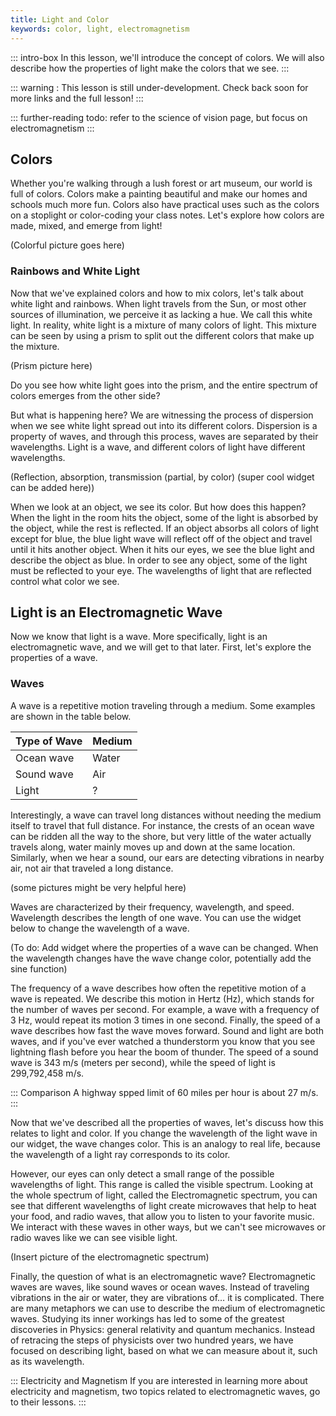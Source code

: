 ```yaml
---
title: Light and Color
keywords: color, light, electromagnetism
---
```


::: intro-box
In this lesson, we'll introduce the concept of colors. We will also describe how the properties of light make the colors that we see.
:::

::: warning :
This lesson is still under-development. Check back soon for more links and the full lesson!
:::

::: further-reading
todo: refer to the science of vision page, but focus on electromagnetism
:::


## Colors
Whether you're walking through a lush forest or art museum, our world is full of colors. Colors make a painting beautiful and make our homes and schools much more fun. Colors also have practical uses such as the colors on a stoplight or color-coding your class notes. Let's explore how colors are made, mixed, and emerge from light!

(Colorful picture goes here)

### Rainbows and White Light
Now that we've explained colors and how to mix colors, let's talk about white light and rainbows. When light travels from the Sun, or most other sources of illumination, we perceive it as lacking a hue. We call this white light. In reality, white light is a mixture of many colors of light. This mixture can be seen by using a prism to split out the different colors that make up the mixture.

(Prism picture here)

Do you see how white light goes into the prism, and the entire spectrum of colors emerges from the other side?

But what is happening here? We are witnessing the process of dispersion when we see white light spread out into its different colors. Dispersion is a property of waves, and through this process, waves are separated by their wavelengths.  Light is a wave, and different colors of light have different wavelengths. 


(Reflection, absorption, transmission (partial, by color) (super cool widget can be added here))

When we look at an object, we see its color. But how does this happen? When the light in the room hits the object, some of the light is absorbed by the object, while the rest is reflected. If an object absorbs all colors of light except for blue, the blue light wave will reflect off of the object and travel until it hits another object. When it hits our eyes, we see the blue light and describe the object as blue. In order to see any object, some of the light must be reflected to your eye. The wavelengths of light that are reflected control what color we see.

## Light is an Electromagnetic Wave

Now we know that light is a wave. More specifically, light is an electromagnetic wave, and we will get to that later. First, let's explore the properties of a wave.

### Waves
A wave is a repetitive motion traveling through a medium. Some examples are shown in the table below.

|**Type of Wave**  |**Medium**
|---		|---		
|Ocean wave     |Water	 
|Sound wave   	|Air  	
|Light   	|?

Interestingly, a wave can travel long distances without needing the medium itself to travel that full distance. For instance, the crests of an ocean wave can be ridden all the way to the shore, but very little of the water actually travels along, water mainly moves up and down at the same location. Similarly, when we hear a sound, our ears are detecting vibrations in nearby air, not air that traveled a long distance. 

(some pictures might be very helpful here)
 	  
Waves are characterized by their frequency, wavelength, and speed. 
Wavelength describes the length of one wave. 
You can use the widget below to change the wavelength of a wave.

(To do: Add widget where the properties of a wave can be changed. When the wavelength changes have the wave change color, potentially add the sine function)

The frequency of a wave describes how often the repetitive motion of a wave is repeated. 
We describe this motion in Hertz (Hz), which stands for the number of waves per second. 
For example, a wave with a frequency of 3 Hz, 
would repeat its motion 3 times in one second.
Finally, the speed of a wave describes how fast the wave moves forward.
Sound and light are both waves,
and if you've ever watched a thunderstorm you know that you see lightning flash before you hear the boom of thunder.
The speed of a sound wave is 343 m/s (meters per second),
while the speed of light is 299,792,458 m/s. 

::: Comparison
A highway spped limit of 60 miles per hour is about 27 m/s.
::: 

Now that we've described all the properties of waves, let's discuss how this relates to light and color.
If you change the wavelength of the light wave in our widget, the wave changes color. This is an analogy to real life,
because the wavelength of a light ray corresponds to its color. 

However, our eyes can only detect a small range of the possible wavelengths of light. 
This range is called the visible spectrum.
Looking at the whole spectrum of light, called the Electromagnetic spectrum, 
you can see that different wavelengths of light create microwaves that help to heat your food, and radio waves, that allow you to listen to your favorite music.
We interact with these waves in other ways, 
but we can't see microwaves or radio waves like we can see visible light. 

(Insert picture of the electromagnetic spectrum)

Finally, the question of what is an electromagnetic wave? 
Electromagnetic waves are waves, like sound waves or ocean waves. 
Instead of traveling vibrations in the air or water, they are vibrations of… it is complicated.
There are many metaphors we can use to describe the medium of electromagnetic waves.
Studying its inner workings has led to some of the greatest discoveries in Physics: general relativity and quantum mechanics.
Instead of retracing the steps of physicists over two hundred years,
we have focused on describing light, based on what we can measure about it, such as its wavelength. 

::: Electricity and Magnetism
If you are interested in learning more about electricity and magnetism, two topics related to electromagnetic waves, go to their lessons.
:::
